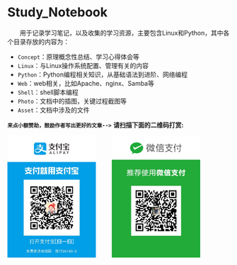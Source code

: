 # Study_Notebook

&ensp;&ensp;&ensp;&ensp;用于记录学习笔记，以及收集的学习资源，主要包含Linux和Python，其中各个目录存放的内容为：

* `Concept`：原理概念性总结、学习心得体会等
* `Linux`：与Linux操作系统配置、管理有关的内容
* `Python`：Python编程相关知识，从基础语法到进阶、网络编程
* `Web`：web相关，比如Apache、nginx、Samba等
* `Shell`：shell脚本编程
* `Photo`：文档中的插图，关键过程截图等
* `Asset`：文档中涉及的文件

**`来点小额赞助，鼓励作者写出更好的文章-->`** **请扫描下面的二维码打赏:**  

<img alt="支付宝收款码" src="Photo/colinlee_zhifubao.JPG" width="200" align=bottom /> &ensp;&ensp;&ensp;&ensp; <img alt="微信支付收款码" src="Photo/colinlee_weixin.JPG" width="200" align=bottom />
